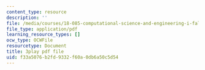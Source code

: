 ```yaml
---
content_type: resource
description: ''
file: /media/courses/18-085-computational-science-and-engineering-i-fall-2008/f33a5076b2fd9332f60a0db6a50c5d54_0egP7_kq23E.pdf
file_type: application/pdf
learning_resource_types: []
ocw_type: OCWFile
resourcetype: Document
title: 3play pdf file
uid: f33a5076-b2fd-9332-f60a-0db6a50c5d54
---
```

